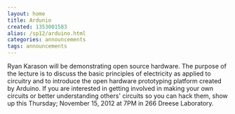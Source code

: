 ```yaml
---
layout: home
title: Ardunio
created: 1353001583
alias: /sp12/arduino.html
categories: announcements
tags: announcements
---
```

Ryan Karason will be demonstrating open source hardware. The purpose of the lecture is to discuss the basic principles of electricity as applied to circuitry and to introduce the open hardware prototyping platform created by Arduino. If you are interested in getting involved in making your own circuits or better understanding others' circuits so you can hack them, show up this Thursday; November 15, 2012 at 7PM in 266 Dreese Laboratory.
